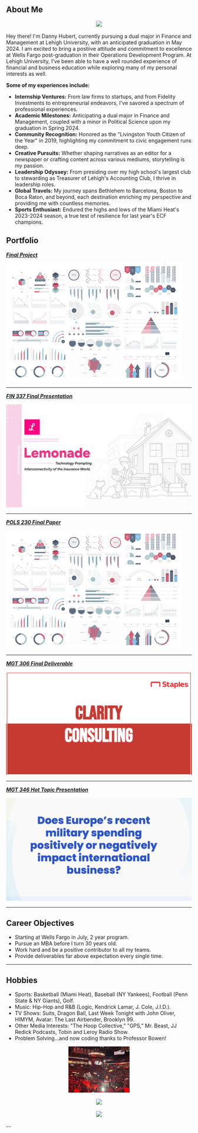 ## About Me

<p style="text-align:center;">
  <img class="img-circle" src="/images/logo.jpg?raw=true" width="33%">
</p>

Hey there! I'm Danny Hubert, currently pursuing a dual major in Finance and Management at Lehigh University, with an anticipated graduation in May 2024. I am excited to bring a postiive attitude and commitment to excellence at Wells Fargo post-graduation in their Operations Development Program. At Lehigh University, I’ve been able to have a well rounded experience of financial and business education while exploring many of my personal interests as well. 

**Some of my experiences include:**
- **Internship Ventures:** From law firms to startups, and from Fidelity Investments to entrepreneurial endeavors, I've savored a spectrum of professional experiences.
- **Academic Milestones:** Anticipating a dual major in Finance and Management, coupled with a minor in Political Science upon my graduation in Spring 2024.
- **Community Recognition:** Honored as the "Livingston Youth Citizen of the Year" in 2019, highlighting my commitment to civic engagement runs deep.
- **Creative Pursuits:** Whether shaping narratives as an editor for a newspaper or crafting content across various mediums, storytelling is my passion.
- **Leadership Odyssey:** From presiding over my high school's largest club to stewarding as Treasurer of Lehigh's Accounting Club, I thrive in leadership roles.
- **Global Travels:** My journey spans Bethlehem to Barcelona, Boston to Boca Raton, and beyond, each destination enriching my perspective and providing me with countless memories.
- **Sports Enthusiast:** Endured the highs and lows of the Miami Heat's 2023-2024 season, a true test of resilience for last year's ECF champions.

## Portfolio

_**[Final Project](midterm_summary)**_

<img src="images/dummy_thumbnail.jpg?raw=true"/>

---

_**[FIN 337 Final Presentation](/projects/FIN337_finalpresentation.pdf)**_


<img src="images/FIN337.png?raw=true"/>

---

_**[POLS 230 Final Paper](/pdf/sample_presentation.pdf)**_


<img src="images/dummy_thumbnail.jpg?raw=true"/>

---
_**[MGT 306 Final Deliverable](/projects/MGT306_finalpresentation.pdf)**_

<img src="images/MGT306.png?raw=true"/>

---

_**[MGT 346 Hot Topic Presentation](/projects/MGT346_hottopicpresentation.pdf)**_

<img src="images/MGT346.png?raw=true"/>

---

## Career Objectives

- Starting at Wells Fargo in July, 2 year program.
- Pursue an MBA before I turn 30 years old.
- Work hard and be a positive contributor to all my teams.
- Provide deliverables far above expectation every single time.

---

## Hobbies

- Sports: Basketball (Miami Heat), Baseball (NY Yankees), Football (Penn State & NY Giants), Golf.
- Music: Hip-Hop and R&B (Logic, Kendrick Lamar, J. Cole, J.I.D.).
- TV Shows: Suits, Dragon Ball, Last Week Tonight with John Oliver, HIMYM, Avatar: The Last Airbender, Brooklyn 99.
- Other Media Interests: "The Hoop Collective," "GPS," Mr. Beast, JJ Redick Podcasts, Tobin and Leroy Radio Show.
- Problem Solving...and now coding thanks to Professor Bowen!

<p style="text-align:center;">
  <img class="img-circle" src="https://github.com/dannyhubert9/dannyhubert9.github.io/raw/master/images/heat.jpg" width="33%">
</p>
<p style="text-align:center;">
  <img class="img-circle" src="https://github.com/dannyhubert9/dannyhubert9.github.io/raw/master/images/psu.jpg" width="33%">
</p>
<p style="text-align:center;">
  <img class="img-circle" src="https://github.com/dannyhubert9/dannyhubert9.github.io/raw/master/images/golf.jpg" width="33%">
</p>


--
